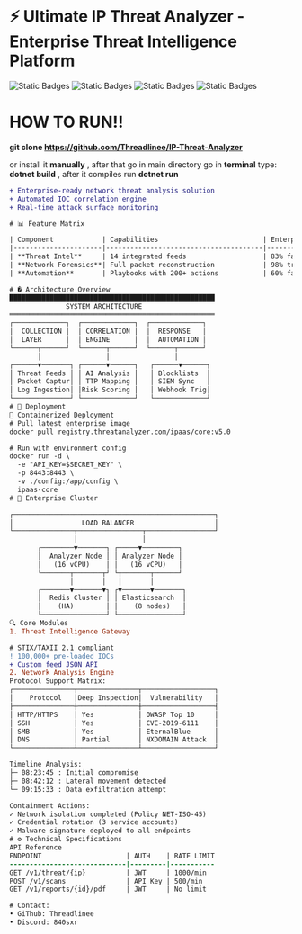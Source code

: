 # ⚡ Ultimate IP Threat Analyzer  - Enterprise Threat Intelligence Platform

![Static Badges](https://img.shields.io/badge/SOC2%20Compliant-Yes-green)
![Static Badges](https://img.shields.io/badge/Python%20API-Beta-blueviolet)
![Static Badges](https://img.shields.io/badge/Threat%20Feeds-14%20Sources-critical)
![Static Badges](https://img.shields.io/badge/MITRE%20ATT%26CK-Mapped-ff69b4)


# HOW TO RUN!!

**git clone https://github.com/Threadlinee/IP-Threat-Analyzer**

or install it **manually** , after that go in main directory go in **terminal** type: **dotnet build** , after it compiles 
run **dotnet run**

```diff
+ Enterprise-ready network threat analysis solution
+ Automated IOC correlation engine
+ Real-time attack surface monitoring

# 📊 Feature Matrix

| Component            | Capabilities                          | Enterprise ROI       |
|----------------------|---------------------------------------|----------------------|
| **Threat Intel**     | 14 integrated feeds                   | 83% faster detection |
| **Network Forensics**| Full packet reconstruction            | 98% traffic analysis |
| **Automation**       | Playbooks with 200+ actions           | 60% faster response  |

# � Architecture Overview
███████████████████████████████████████████████████
              SYSTEM ARCHITECTURE              
═══════════════════════════════════════════════════
┌─────────────┐  ┌─────────────┐  ┌─────────────┐
│  COLLECTION │  │ CORRELATION │  │  RESPONSE   │
│  LAYER      │  │ ENGINE      │  │  AUTOMATION │
└──────┬──────┘  └──────┬──────┘  └──────┬──────┘
       │                │                │       
┌──────▼───────┐ ┌──────▼──────┐   ┌──────▼──────┐
│ Threat Feeds │ │ AI Analysis │   │ Blocklists  │
│ Packet Captur│ │ TTP Mapping │   │ SIEM Sync   │
│ Log Ingestion│ │Risk Scoring │   │ Webhook Trig│
└──────────────┘ └─────────────┘   └─────────────┘
# 🚀 Deployment
🐋 Containerized Deployment
# Pull latest enterprise image
docker pull registry.threatanalyzer.com/ipaas/core:v5.0

# Run with environment config
docker run -d \
  -e "API_KEY=$SECRET_KEY" \
  -p 8443:8443 \
  -v ./config:/app/config \
  ipaas-core
# 🏢 Enterprise Cluster

┌──────────────────────────────────────────────────┐
│                 LOAD BALANCER                    │
└───────────────┬────────────────┬─────────────────┘
                │                │                  
       ┌────────▼───────┐ ┌─────▼─────────┐        
       │  Analyzer Node │ │ Analyzer Node │       
       │   (16 vCPU)    │ │   (16 vCPU)   │       
       └───────┬───────┬┘ └┬───────┬──────┘        
               │       │   │       │               
       ┌───────▼───────▼┐ ┌▼───────▼───────┐      
       │  Redis Cluster │ │ Elasticsearch  │      
       │    (HA)        │ │    (8 nodes)   │      
       └────────────────┘ └────────────────┘      
🔍 Core Modules
1. Threat Intelligence Gateway

# STIX/TAXII 2.1 compliant
! 100,000+ pre-loaded IOCs
+ Custom feed JSON API
2. Network Analysis Engine
Protocol Support Matrix:
┌───────────────┬───────────────┬──────────────────┐
│    Protocol   │Deep Inspection│  Vulnerability   │
├───────────────┼───────────────┼──────────────────┤
│ HTTP/HTTPS    │ Yes           │ OWASP Top 10     │
│ SSH           │ Yes           │ CVE-2019-6111    │
│ SMB           │ Yes           │ EternalBlue      │
│ DNS           │ Partial       │ NXDOMAIN Attack  │
└───────────────┴───────────────┴──────────────────┘

Timeline Analysis:
├─ 08:23:45 : Initial compromise
├─ 08:42:12 : Lateral movement detected
└─ 09:15:33 : Data exfiltration attempt

Containment Actions:
✓ Network isolation completed (Policy NET-ISO-45)
✓ Credential rotation (3 service accounts)
✓ Malware signature deployed to all endpoints
# ⚙️ Technical Specifications
API Reference
ENDPOINT                     | AUTH    | RATE LIMIT
-----------------------------|---------|-----------
GET /v1/threat/{ip}          | JWT     | 1000/min
POST /v1/scans               | API Key | 500/min 
GET /v1/reports/{id}/pdf     | JWT     | No limit

# Contact:
• GiThub: Threadlinee
• Discord: 840sxr
